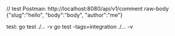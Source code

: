 //
test Postman:
http://localhost:8080/api/v1/comment
raw-body {"slug":"hello",
"body":"body",
"author":"me"}


test:
go test ./... -v
go test -tags=integration ./... -v